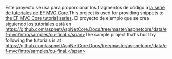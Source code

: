 <span data-ttu-id="f7d7f-101">Este proyecto se usa para proporcionar los fragmentos de código a [la serie de tutoriales de EF MVC Core](https://docs.microsoft.com/aspnet/core/data/ef-mvc/intro).</span><span class="sxs-lookup"><span data-stu-id="f7d7f-101">This project is used for providing snippets to [the EF MVC Core tutorial series](https://docs.microsoft.com/aspnet/core/data/ef-mvc/intro).</span></span> <span data-ttu-id="f7d7f-102">El proyecto de ejemplo que se crea siguiendo los tutoriales está en https://github.com/aspnet/AspNetCore.Docs/tree/master/aspnetcore/data/ef-mvc/intro/samples/cu-final.</span><span class="sxs-lookup"><span data-stu-id="f7d7f-102">The sample project that's built by following the tutorials is at https://github.com/aspnet/AspNetCore.Docs/tree/master/aspnetcore/data/ef-mvc/intro/samples/cu-final.</span></span>
